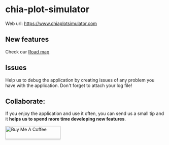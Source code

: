 # chia-plot-simulator

Web url: https://www.chiaplotsimulator.com

## New features

Check our [Road map](https://trello.com/b/kLCX0On6/chia-plot-simulator)

## Issues

Help us to debug the application by creating issues of any problem you have with the application. Don't forget to attach your log file! 

## Collaborate:  
If you enjoy the application and use it often, you can send us a small tip and it **helps us to spend more time developing new features**.  

<a href="https://www.buymeacoffee.com/njtnestor" target="_blank"><img src="https://www.buymeacoffee.com/assets/img/custom_images/orange_img.png" alt="Buy Me A Coffee" style="height: 41px !important;width: 174px !important;box-shadow: 0px 3px 2px 0px rgba(190, 190, 190, 0.5) !important;-webkit-box-shadow: 0px 3px 2px 0px rgba(190, 190, 190, 0.5) !important;" ></a>

